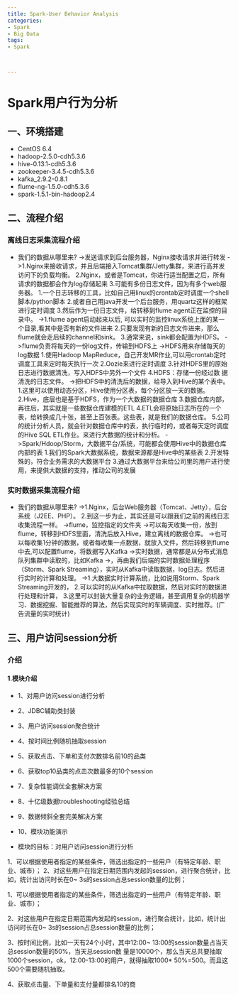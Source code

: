 ```yaml
---
title: Spark-User Behavior Analysis
categories:
- Spark
- Big Data
tags:
- Spark



---
```

 
 
 

# Spark用户行为分析

## 一、环境搭建
 
- CentOS 6.4
- hadoop-2.5.0-cdh5.3.6
- hive-0.13.1-cdh5.3.6
- zookeeper-3.4.5-cdh5.3.6
- kafka_2.9.2-0.8.1
- flume-ng-1.5.0-cdh5.3.6
- spark-1.5.1-bin-hadoop2.4

## 二、流程介绍

### 离线日志采集流程介绍

- 我们的数据从哪里来?
->发送请求到后台服务器，Nginx接收请求并进行转发
->1.Nginx来接收请求，并且后端接入Tomcat集群/Jetty集群，来进行高并发访问下的负载均衡。
  2.Nginx，或者是Tomcat，你进行适当配置之后，所有请求的数据都会作为log存储起来
  3.可能有多份日志文件，因为有多个web服务器。
  	1.一个日志转移的工具，比如自己用linux的crontab定时调度一个shell脚本/python脚本
  	2.或者自己用java开发一个后台服务，用quartz这样的框架进行定时调度
  	3.然后作为一份日志文件，给转移到flume agent正在监控的目录中。
->1.flume agent启动起来以后, 可以实时的监控linux系统上面的某一个目录,看其中是否有新的文件进来
  2.只要发现有新的日志文件进来，那么flume就会走后续的channel和sink。
  3.通常来说，sink都会配置为HDFS。
->flume负责将每天的一份log文件，传输到HDFS上
->HDFS用来存储每天的log数据
  1.使用Hadoop MapReduce，自己开发MR作业,可以用crontab定时调度工具来定时每天执行一次
  2.Oozie来进行定时调度
  3.针对HDFS里的原始日志进行数据清洗，写入HDFS中另外一个文件
  4.HDFS：存储一份经过数
  据清洗的日志文件。
->把HDFS中的清洗后的数据，给导入到Hive的某个表中。
  1.这里可以使用动态分区，Hive使用分区表，每个分区放一天的数据。
  2.Hive，底层也是基于HDFS，作为一个大数据的数据仓库
  3.数据仓库内部，再往后，其实就是一些数据仓库建模的ETL
  4.ETL会将原始日志所在的一个表，给转换成几十张，甚至上百张表。这些表，就是我们的数据仓库。
  5.公司的统计分析人员，就会针对数据仓库中的表，执行临时的，或者每天定时调度的Hive SQL ETL作业。来进行大数据的统计和分析。
->Spark/Hdoop/Storm，大数据平台/系统，可能都会使用Hive中的数据仓库内部的表
  1.我们的Spark大数据系统，数据来源都是Hive中的某些表
  2.开发特殊的，符合业务需求的大数据平台
  3.通过大数据平台来给公司里的用户进行使用，来提供大数据的支持，推动公司的发展



### 实时数据采集流程介绍

- 我们的数据从哪里来?
->1.Nginx，后台Web服务器（Tomcat、Jetty），后台系统（J2EE、PHP）。
  2.到这一步为止，其实还是可以跟我们之前的离线日志收集流程一样。
->flume，监控指定的文件夹
	->可以每天收集一份，放到flume，转移到HDFS里面，清洗后放入Hive，建立离线的数据仓库。
	->也可以每收集1分钟的数据，或者每收集一点数据，就放入文件，然后转移到flume中去,可以配置flume，将数据写入Kafka
->实时数据，通常都是从分布式消息队列集群中读取的，比如Kafka
->，再由我们后端的实时数据处理程序（Storm、Spark Streaming），实时从Kafka中读取数据，log日志。然后进行实时的计算和处理。
->1.大数据实时计算系统，比如说用Storm、Spark Streaming开发的，
  2.可以实时的从Kafka中拉取数据，然后对实时的数据进行处理和计算，
  3.这里可以封装大量复杂的业务逻辑，甚至调用复杂的机器学习、数据挖掘、智能推荐的算法，然后实现实时的车辆调度、实时推荐。(广告流量的实时统计)



## 三、用户访问session分析

### 介绍
#### 1.模块介绍

  - 1、对用户访问session进行分析
  - 2、JDBC辅助类封装
  - 3、用户访问session聚合统计
  - 4、按时间比例随机抽取session
  - 5、获取点击、下单和支付次数排名前10的品类
  - 6、获取top10品类的点击次数最多的10个session
  - 7、复杂性能调优全套解决方案
  - 8、十亿级数据troubleshooting经验总结
  - 9、数据倾斜全套完美解决方案
  - 10、模块功能演示


- 模块的目标：对用户访问session进行分析

1、可以根据使用者指定的某些条件，筛选出指定的一些用户（有特定年龄、职业、城市）；
2、对这些用户在指定日期范围内发起的session，进行聚合统计，比如，统计出访问时长在0~
3s的session占总session数量的比例；


1、可以根据使用者指定的某些条件，筛选出指定的一些用户（有特定年龄、职业、城市）；

2、对这些用户在指定日期范围内发起的session，进行聚合统计，比如，统计出访问时长在0~
3s的session占总session数量的比例；

3、按时间比例，比如一天有24个小时，其中12:00~
13:00的session数量占当天总session数量的50%，当天总session数
量是10000个，那么当天总共要抽取1000个session，ok，12:00-13:00的用户，就得抽取1000*
50%=500。而且这500个需要随机抽取。

4、获取点击量、下单量和支付量都排名10的商
